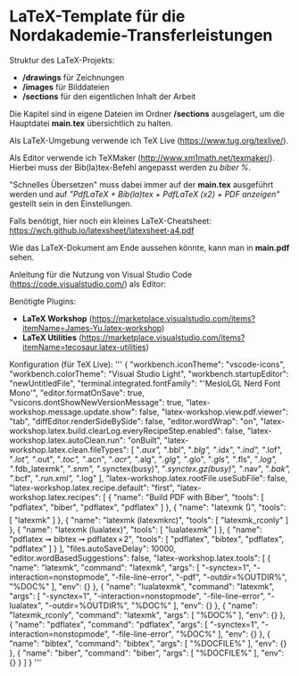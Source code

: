 # LaTeX-Template für die Nordakademie-Transferleistungen

Struktur des LaTeX-Projekts:

- **/drawings** für Zeichnungen
- **/images** für Bilddateien
- **/sections** für den eigentlichen Inhalt der Arbeit

Die Kapitel sind in eigene Dateien im Ordner **/sections** ausgelagert, um die Hauptdatei **main.tex** übersichtlich zu halten.

Als LaTeX-Umgebung verwende ich TeX Live (https://www.tug.org/texlive/).

Als Editor verwende ich TeXMaker (http://www.xm1math.net/texmaker/). Hierbei muss der Bib(la)tex-Befehl angepasst werden zu _biber %_.

"Schnelles Übersetzen" muss dabei immer auf der **main.tex** ausgeführt werden und auf _"PdfLaTeX + Bib(la)tex + PdfLaTeX (x2) + PDF anzeigen"_ gestellt sein in den Einstellungen.

Falls benötigt, hier noch ein kleines LaTeX-Cheatsheet: https://wch.github.io/latexsheet/latexsheet-a4.pdf

Wie das LaTeX-Dokument am Ende aussehen könnte, kann man in **main.pdf** sehen.

Anleitung für die Nutzung von Visual Studio Code (https://code.visualstudio.com/) als Editor:

Benötigte Plugins:

- **LaTeX Workshop** (https://marketplace.visualstudio.com/items?itemName=James-Yu.latex-workshop)
- **LaTeX Utilities** (https://marketplace.visualstudio.com/items?itemName=tecosaur.latex-utilities)

Konfiguration (für TeX Live):
'''
{
"workbench.iconTheme": "vscode-icons",
"workbench.colorTheme": "Visual Studio Light",
"workbench.startupEditor": "newUntitledFile",
"terminal.integrated.fontFamily": "'MesloLGL Nerd Font Mono'",
"editor.formatOnSave": true,
"vsicons.dontShowNewVersionMessage": true,
"latex-workshop.message.update.show": false,
"latex-workshop.view.pdf.viewer": "tab",
"diffEditor.renderSideBySide": false,
"editor.wordWrap": "on",
"latex-workshop.latex.build.clearLog.everyRecipeStep.enabled": false,
"latex-workshop.latex.autoClean.run": "onBuilt",
"latex-workshop.latex.clean.fileTypes": [
"*.aux",
"*.bbl",
"*.blg",
"*.idx",
"*.ind",
"*.lof",
"*.lot",
"*.out",
"*.toc",
"*.acn",
"*.acr",
"*.alg",
"*.glg",
"*.glo",
"*.gls",
"*.fls",
"*.log",
"*.fdb_latexmk",
"*.snm",
"*.synctex(busy)",
"*.synctex.gz(busy)",
"*.nav",
"*.bak",
"*.bcf",
"*.run.xml",
"*.log"
],
"latex-workshop.latex.rootFile.useSubFile": false,
"latex-workshop.latex.recipe.default": "first",
"latex-workshop.latex.recipes": [
{
"name": "Build PDF with Biber",
"tools": [
"pdflatex",
"biber",
"pdflatex",
"pdflatex"
]
},
{
"name": "latexmk 🔃",
"tools": [
"latexmk"
]
},
{
"name": "latexmk (latexmkrc)",
"tools": [
"latexmk_rconly"
]
},
{
"name": "latexmk (lualatex)",
"tools": [
"lualatexmk"
]
},
{
"name": "pdflatex ➞ bibtex ➞ pdflatex × 2",
"tools": [
"pdflatex",
"bibtex",
"pdflatex",
"pdflatex"
]
}
],
"files.autoSaveDelay": 10000,
"editor.wordBasedSuggestions": false,
"latex-workshop.latex.tools": [
{
"name": "latexmk",
"command": "latexmk",
"args": [
"-synctex=1",
"-interaction=nonstopmode",
"-file-line-error",
"-pdf",
"-outdir=%OUTDIR%",
"%DOC%"
],
"env": {}
},
{
"name": "lualatexmk",
"command": "latexmk",
"args": [
"-synctex=1",
"-interaction=nonstopmode",
"-file-line-error",
"-lualatex",
"-outdir=%OUTDIR%",
"%DOC%"
],
"env": {}
},
{
"name": "latexmk_rconly",
"command": "latexmk",
"args": [
"%DOC%"
],
"env": {}
},
{
"name": "pdflatex",
"command": "pdflatex",
"args": [
"-synctex=1",
"-interaction=nonstopmode",
"-file-line-error",
"%DOC%"
],
"env": {}
},
{
"name": "bibtex",
"command": "bibtex",
"args": [
"%DOCFILE%"
],
"env": {}
},
{
"name": "biber",
"command": "biber",
"args": [
"%DOCFILE%"
],
"env": {}
}
]
}
'''
